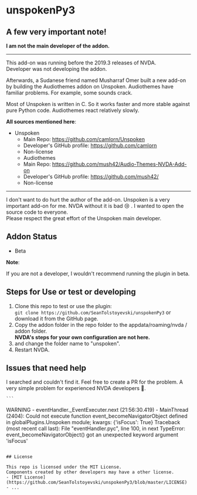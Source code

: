 # unspokenPy3

## A few very important note!

**I am not the main developer of the addon.**

***

This add-on was running before the 2019.3 releases of NVDA.  
Developer was not developing the addon.

Afterwards, a Sudanese friend named Musharraf Omer built a new add-on by building the Audiothemes addon on Unspoken.
Audiothemes have familiar problems.
For example, some sounds crack.

Most of Unspoken is written in C.
So it works faster and more stable against pure Python code.
Audiothemes react relatively slowly.

**All sources mentioned here**:

* Unspoken
	- Main Repo: https://github.com/camlorn/Unspoken
	- Developer's GitHub profile: https://github.com/camlorn
	- Non-license
	* Audiothemes
	- Main Repo: https://github.com/mush42/Audio-Themes-NVDA-Add-on
	- Developer's GitHub profile: https://github.com/mush42/
	- Non-license

***

I don't want to do  hurt the author of the add-on.
Unspoken is a very important add-on for me.
NVDA without it is bad 😢 .
I wanted to open the source code to everyone.  
Please respect the great effort of the Unspoken main developer.

## Addon Status
* Beta

**Note**:

If you are not a developer, I wouldn't recommend running the plugin in beta.

## Steps for Use or test or developing

1. Clone this repo to test or use the plugin:  
`git clone https://github.com/SeanTolstoyevski/unspokenPy3`
or download it from the GitHub page.
2. Copy the addon folder in the repo folder to the appdata/roaming/nvda / addon folder.  
**NVDA's steps for your own configuration are not here.**
3. and change the folder name to "unspoken".
4. Restart NVDA.

## Issues that need help

I searched and couldn't find it.
Feel free to create a PR for the problem.
A very simple problem for experienced NVDA developers 🤗.

	```
WARNING - eventHandler._EventExecuter.next (21:56:30.419) - MainThread (2404):
Could not execute function event_becomeNavigatorObject defined in globalPlugins.Unspoken module; kwargs: {'isFocus': True}
Traceback (most recent call last):
  File "eventHandler.pyc", line 100, in next
TypeError: event_becomeNavigatorObject() got an unexpected keyword argument 'isFocus'
```

## License

This repo is licensed under the MIT License.
Components created by other developers may have a other license.
- [MIT Lıcense](https://github.com/SeanTolstoyevski/unspokenPy3/blob/master/LICENSE)
- ...
